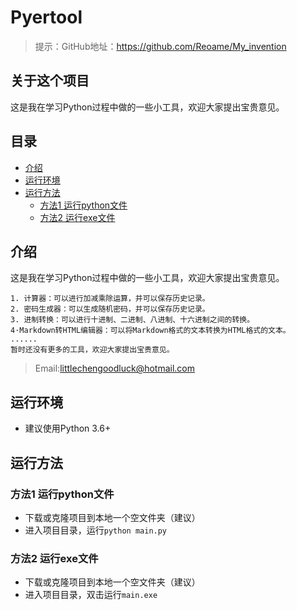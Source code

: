 # Pyertool

> 提示：GitHub地址：https://github.com/Reoame/My_invention
## 关于这个项目

这是我在学习Python过程中做的一些小工具，欢迎大家提出宝贵意见。

## 目录

- [介绍](#介绍)
- [运行环境](#运行环境)
- [运行方法](#运行方法)
  - [方法1 运行python文件](#方法1-运行python文件)
  - [方法2 运行exe文件](#方法2-运行exe文件)
## 介绍

这是我在学习Python过程中做的一些小工具，欢迎大家提出宝贵意见。

    1. 计算器：可以进行加减乘除运算，并可以保存历史记录。
    2. 密码生成器：可以生成随机密码，并可以保存历史记录。
    3. 进制转换：可以进行十进制、二进制、八进制、十六进制之间的转换。
    4·Markdown转HTML编辑器：可以将Markdown格式的文本转换为HTML格式的文本。
    ......
    暂时还没有更多的工具，欢迎大家提出宝贵意见。
> Email:littlechengoodluck@hotmail.com
## 运行环境

- 建议使用Python 3.6+

## 运行方法


### 方法1 运行python文件
- 下载或克隆项目到本地一个空文件夹（建议）
- 进入项目目录，运行`python main.py`
### 方法2 运行exe文件
- 下载或克隆项目到本地一个空文件夹（建议）
- 进入项目目录，双击运行`main.exe`


    